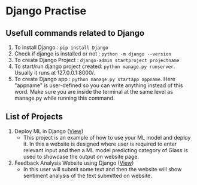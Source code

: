 # Django Practise

## Usefull commands related to Django
1. To install Django : `pip install Django`
2. Check if django is installed or not : `python -m django --version`
3. To create Django Project :  `django-admin startproject projectname`
4. To start/run django project created:  `python manage.py runserver`. Usually it runs at 127.0.0.1:8000/.
5. To create Django app :  `python manage.py startapp appname`. Here "appname" is user-defined so you can write anything instead of this word. Make sure you are inside the terminal at the same level as manage.py while running this command. 

## List of Projects

1. Deploy ML in Django ([View](DeployML_in_Django/))
   * This project is an example of how to use your ML model and deploy it. In this a website is designed where user is required to enter relevant input and then a ML model           predicting category of Glass is used to showcase the output on website page.
2. Feedback Analysis Website using Django ([View](FeedbackAnalysis/))
   * In this user will submit some text and then the website will show sentiment analysis of the text submitted on website.
